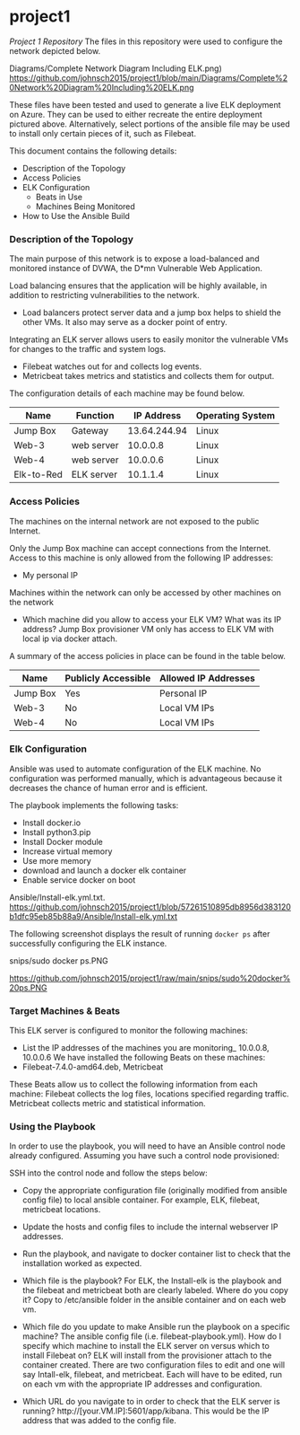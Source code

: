# project1

*Project 1 Repository*
The files in this repository were used to configure the network depicted below.

Diagrams/Complete Network Diagram Including ELK.png)
https://github.com/johnsch2015/project1/blob/main/Diagrams/Complete%20Network%20Diagram%20Including%20ELK.png

These files have been tested and used to generate a live ELK deployment on Azure. They can be used to either recreate the entire deployment pictured above. Alternatively, select portions of the ansible file may be used to install only certain pieces of it, such as Filebeat.


This document contains the following details:
- Description of the Topology
- Access Policies
- ELK Configuration
  - Beats in Use
  - Machines Being Monitored
- How to Use the Ansible Build


### Description of the Topology

The main purpose of this network is to expose a load-balanced and monitored instance of DVWA, the D*mn Vulnerable Web Application.

Load balancing ensures that the application will be highly available, in addition to restricting vulnerabilities to the network.
- Load balancers protect server data and a jump box helps to shield the other VMs. It also may serve as a docker point of entry.

Integrating an ELK server allows users to easily monitor the vulnerable VMs for changes to the traffic and system logs.
- Filebeat watches out for and collects log events.
- Metricbeat takes metrics and statistics and collects them for output.

The configuration details of each machine may be found below.

| Name     | Function  | IP Address | Operating System |
|----------|-----------|------------|------------------|
|Jump Box  | Gateway   |13.64.244.94| Linux            |
| Web-3    |web server |10.0.0.8    | Linux            |
| Web-4    |web server |10.0.0.6    | Linux            |
|Elk-to-Red|ELK server |10.1.1.4    | Linux            |

### Access Policies

The machines on the internal network are not exposed to the public Internet. 

Only the Jump Box machine can accept connections from the Internet. Access to this machine is only allowed from the following IP addresses:
- My personal IP

Machines within the network can only be accessed by other machines on the network
- Which machine did you allow to access your ELK VM? What was its IP address? Jump Box provisioner VM only has access to ELK VM with local ip via docker attach.

A summary of the access policies in place can be found in the table below.

| Name     | Publicly Accessible | Allowed IP Addresses |
|----------|---------------------|----------------------|
| Jump Box | Yes                 | Personal IP          |
|    Web-3 | No                  | Local VM IPs         |
|    Web-4 | No                  | Local VM IPs         |                      

### Elk Configuration

Ansible was used to automate configuration of the ELK machine. No configuration was performed manually, which is advantageous because it decreases the chance of human error and is efficient.

The playbook implements the following tasks:
- Install docker.io
- Install python3.pip
- Install Docker module
- Increase virtual memory
- Use more memory
- download and launch a docker elk container
- Enable service docker on boot
  
Ansible/Install-elk.yml.txt. https://github.com/johnsch2015/project1/blob/57261510895db8956d383120b1dfc95eb85b88a9/Ansible/Install-elk.yml.txt

The following screenshot displays the result of running `docker ps` after successfully configuring the ELK instance.

snips/sudo docker ps.PNG

https://github.com/johnsch2015/project1/raw/main/snips/sudo%20docker%20ps.PNG


### Target Machines & Beats
This ELK server is configured to monitor the following machines:
- List the IP addresses of the machines you are monitoring_
10.0.0.8, 10.0.0.6
We have installed the following Beats on these machines:
- Filebeat-7.4.0-amd64.deb, Metricbeat

These Beats allow us to collect the following information from each machine: Filebeat collects the log files, locations specified regarding traffic. Metricbeat collects metric and statistical information. 

### Using the Playbook
In order to use the playbook, you will need to have an Ansible control node already configured. Assuming you have such a control node provisioned: 

SSH into the control node and follow the steps below:
- Copy the appropriate configuration file (originally modified from ansible config file) to local ansible container. For example, ELK, filebeat, metricbeat locations.
- Update the hosts and config files to include the internal webserver IP addresses.
- Run the playbook, and navigate to docker container list to check that the installation worked as expected.

- Which file is the playbook? For ELK, the Install-elk is the playbook and the filebeat and metricbeat both are clearly labeled. Where do you copy it? Copy to /etc/ansible folder in the ansible container and on each web vm.
- Which file do you update to make Ansible run the playbook on a specific machine? The ansible config file (i.e. filebeat-playbook.yml). How do I specify which machine to install the ELK server on versus which to install Filebeat on? ELK will install from the provisioner attach to the container created. There are two configuration files to edit and one will say Intall-elk, filebeat, and metricbeat. Each will have to be edited, run on each vm with the appropriate IP addresses and configuration.
- Which URL do you navigate to in order to check that the ELK server is running? http://[your.VM.IP]:5601/app/kibana. This would be the IP address that was added to the config file.

